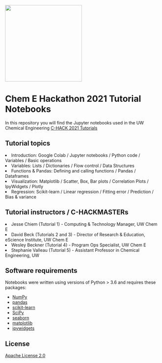 <div align="left">
  <img src="https://github.com/valleau-lab/C-HACK/blob/main/Logo/C-HACK_logo.png" width=250>
</div>

# Chem E Hackathon 2021 Tutorial Notebooks
In this repository you will find the Jupyter notebooks used in the UW Chemical Engineering <a href="https://www.c-hack.org/">C-HACK 2021 Tutorials</a>

## Tutorial topics
<li>Introduction</i>: Google Colab / Jupyter notebooks / Python code / Variables / Basic operations  </li>
<li>Variables: Lists / Dictionaries / Flow control / Data Structures </li>
<li>Functions & Pandas: Defining and calling functions / Pandas / Dataframes </li>
<li>Visualization: Matplotlib / Scatter, Box, Bar plots / Correlation Plots / IpyWidgets / Plotly </li>
<li>Regression: Scikit-learn / Linear regression / Fitting error / Prediction / Bias & variance </li>


## Tutorial instructors / C-HACKMASTERs
<li> Jesse Chiem (Tutorial 1) - Computing & Technology Manager, UW Chem E</li>
<li> David Beck (Tutorials 2 and 3) - Director of Research & Education, eScience Institute, UW Chem E</li>
<li> Wesley Beckner (Tutorial 4) - Program Ops Specialist, UW Chem E</li>
<li> Stephanie Valleau (Tutorial 5) - Assistant Professor in Chemical Engineering, UW</li>

## Software requirements
Notebooks were written using versions of Python > 3.6 and requires these packages:

- [NumPy](https://numpy.org/)
- [pandas](http://pandas.pydata.org/)
- [scikit-learn](https://scikit-learn.org/stable/)
- [SciPy](https://www.scipy.org/)
- [seaborn](https://seaborn.pydata.org/)
- [matplotlib](https://matplotlib.org/stable/index.html)
- [ipywidgets](https://ipywidgets.readthedocs.io/en/latest/)

## License
[Apache License 2.0](LICENSE)
